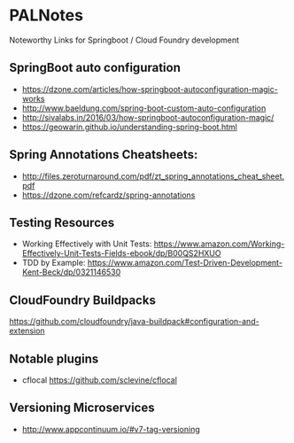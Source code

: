 # PALNotes
Noteworthy Links for Springboot / Cloud Foundry development

## SpringBoot auto configuration
* https://dzone.com/articles/how-springboot-autoconfiguration-magic-works
* http://www.baeldung.com/spring-boot-custom-auto-configuration
* http://sivalabs.in/2016/03/how-springboot-autoconfiguration-magic/
* https://geowarin.github.io/understanding-spring-boot.html

## Spring Annotations Cheatsheets:

* http://files.zeroturnaround.com/pdf/zt_spring_annotations_cheat_sheet.pdf
* https://dzone.com/refcardz/spring-annotations

## Testing Resources
* Working Effectively with Unit Tests: https://www.amazon.com/Working-Effectively-Unit-Tests-Fields-ebook/dp/B00QS2HXUO
* TDD by Example: https://www.amazon.com/Test-Driven-Development-Kent-Beck/dp/0321146530

## CloudFoundry Buildpacks
https://github.com/cloudfoundry/java-buildpack#configuration-and-extension


## Notable plugins

* cflocal https://github.com/sclevine/cflocal

## Versioning Microservices
* http://www.appcontinuum.io/#v7-tag-versioning


